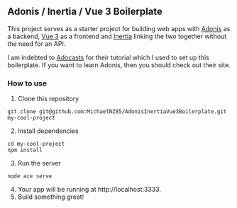 ## Adonis / Inertia / Vue 3 Boilerplate

This project serves as a starter project for building web apps with [Adonis](http://adonisjs.com) as a backend, [Vue 3](http://vuejs.org) as a frontend and [Inertia](https://inertiajs.com) linking the two together without the need for an API.

I am indebted to [Adocasts](https://adocasts.com/lessons/adding-inertiajs-to-a-new-adonisjs-project) for their tutorial which I used to set up this boilerplate. If you want to learn Adonis, then you should check out their site.

### How to use

1. Clone this repository

```
git clone git@github.com:MichaelNZ85/AdonisInertiaVue3Boilerplate.git my-cool-project
```

2. Install dependencies

```
cd my-cool-project
npm install   
```

3. Run the server

```
node ace serve
```

4. Your app will be running at http://localhost:3333.
5. Build something great!
